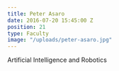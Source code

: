 ```yaml
---
title: Peter Asaro
date: 2016-07-20 15:45:00 Z
position: 21
type: Faculty
image: "/uploads/peter-asaro.jpg"
---
```


Artificial Intelligence and Robotics
